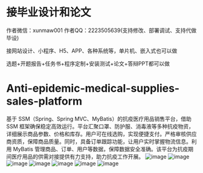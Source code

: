 # 接毕业设计和论文
作者微信：xunmaw001  作者QQ：2223505639(支持修改、部署调试、支持代做毕设)

接网站设计、小程序、H5、APP、各种系统等，单片机、嵌入式也可以做

选题+开题报告+任务书+程序定制+安装测试+论文+答辩PPT都可以做
# Anti-epidemic-medical-supplies-sales-platform
基于 SSM（Spring、Spring MVC、MyBatis）的抗疫医疗用品销售平台，借助 SSM 框架确保稳定高效运行。平台汇聚口罩、防护服、消毒液等多种抗疫物资，详细展示商品参数、价格和库存。用户可在线选购，实现便捷支付。严格审核供应商资质，保障商品质量。同时，具备订单跟踪功能，让用户实时掌握物流信息。利用 MyBatis 管理商品、订单、用户等数据，保障数据安全准确。该平台为抗疫期间医疗用品的供需对接提供有力支持，助力抗疫工作开展。 
![image](https://github.com/user-attachments/assets/7d1411d8-df08-49cc-b85d-3861261be6dc)
![image](https://github.com/user-attachments/assets/cdf1183c-f6f9-46e5-96ae-bd5cfa63981a)
![image](https://github.com/user-attachments/assets/dfd568b8-10ac-47b2-97ee-2b7dc722a9a1)
![image](https://github.com/user-attachments/assets/9ca33591-d936-4255-a0a2-23a8fe3f565a)
![image](https://github.com/user-attachments/assets/95465ff4-7e00-47e7-9b4c-8549bf0400e4)
![image](https://github.com/user-attachments/assets/01811f4d-c723-47f1-bbe3-fcd9cf90da4b)
![image](https://github.com/user-attachments/assets/e4e038d1-1e4e-44c3-a6aa-6a192f2ccbc8)
